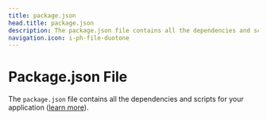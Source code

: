 ```yaml
---
title: package.json
head.title: package.json
description: The package.json file contains all the dependencies and scripts for your application.
navigation.icon: i-ph-file-duotone
---
```


# Package.json File

The `package.json` file contains all the dependencies and scripts for your application ([learn more](https://docs.npmjs.com/cli/configuring-npm/package-json)).
